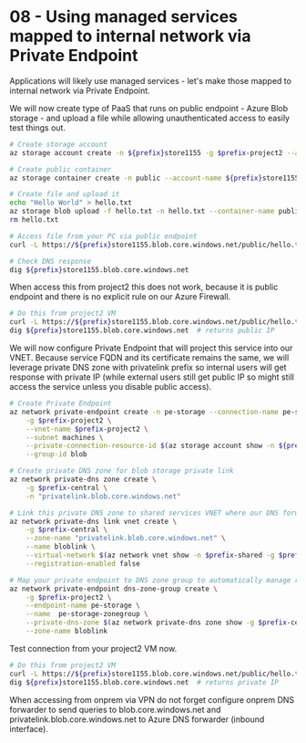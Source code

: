 # 08 - Using managed services mapped to internal network via Private Endpoint
Applications will likely use managed services - let's make those mapped to internal network via Private Endpoint.

We will now create type of PaaS that runs on public endpoint - Azure Blob storage - and upload a file while allowing unauthenticated access to easily test things out.

```bash
# Create storage account
az storage account create -n ${prefix}store1155 -g $prefix-project2 --allow-blob-public-access

# Create public container
az storage container create -n public --account-name ${prefix}store1155 --public-access blob

# Create file and upload it
echo "Hello World" > hello.txt
az storage blob upload -f hello.txt -n hello.txt --container-name public --account-name ${prefix}store1155
rm hello.txt

# Access file from your PC via public endpoint
curl -L https://${prefix}store1155.blob.core.windows.net/public/hello.txt

# Check DNS response
dig ${prefix}store1155.blob.core.windows.net
```

When access this from project2 this does not work, because it is public endpoint and there is no explicit rule on our Azure Firewall.

```bash
# Do this from project2 VM
curl -L https://${prefix}store1155.blob.core.windows.net/public/hello.txt  # FAIL, blocked by Azure Firewall
dig ${prefix}store1155.blob.core.windows.net  # returns public IP
```

We will now configure Private Endpoint that will project this service into our VNET. Because service FQDN and its certificate remains the same, we will leverage private DNS zone with privatelink prefix so internal users will get response with private IP (while external users still get public IP so might still access the service unless you disable public access).

```bash
# Create Private Endpoint
az network private-endpoint create -n pe-storage --connection-name pe-storage \
    -g $prefix-project2 \
    --vnet-name $prefix-project2 \
    --subnet machines \
    --private-connection-resource-id $(az storage account show -n ${prefix}store1155 -g $prefix-project2 --query id -o tsv) \
    --group-id blob

# Create private DNS zone for blob storage private link
az network private-dns zone create \
    -g $prefix-central \
    -n "privatelink.blob.core.windows.net"

# Link this private DNS zone to shared services VNET where our DNS forwarder
az network private-dns link vnet create \
    -g $prefix-central \
    --zone-name "privatelink.blob.core.windows.net" \
    --name bloblink \
    --virtual-network $(az network vnet show -n $prefix-shared -g $prefix-shared --query id -o tsv) \
    --registration-enabled false

# Map your private endpoint to DNS zone group to automatically manage records
az network private-endpoint dns-zone-group create \
    -g $prefix-project2 \
    --endpoint-name pe-storage \
    --name  pe-storage-zonegroup \
    --private-dns-zone $(az network private-dns zone show -g $prefix-central -n "privatelink.blob.core.windows.net" --query id -o tsv) \
    --zone-name bloblink
```

Test connection from your project2 VM now.


```bash
# Do this from project2 VM
curl -L https://${prefix}store1155.blob.core.windows.net/public/hello.txt  # SUCCESS
dig ${prefix}store1155.blob.core.windows.net  # returns private IP
```

When accessing from onprem via VPN do not forget configure onprem DNS forwarder to send queries to blob.core.windows.net and privatelink.blob.core.windows.net to Azure DNS forwarder (inbound interface).